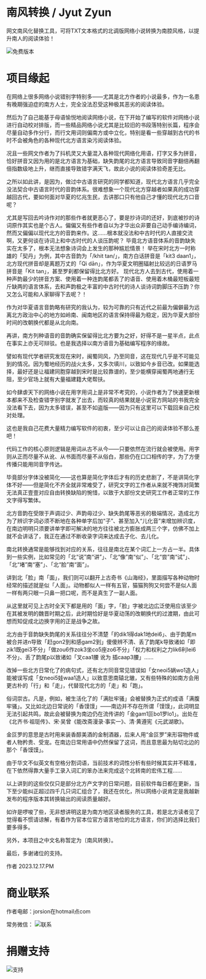 # 南风转换 / Jyut Zyun
网文南风化替换工具，可将TXT文本格式的北调版网络小说转换为南腔风格，以提升南人的阅读体验！

![免费版本](https://github.com/naamfung/jyutzyun/blob/main/main.png)


# 项目缘起

在网络上很多网络小说错别字特别多——尤其是北方作者的小说最多，作为一名患有晚期强迫症的南方人士，完全没法忍受这种极其恶劣的阅读体验。

然后为了自己能基于母语愉悦地阅读网络小说，在下开始了编写的软件对网络小说进行自动校对排版，而一些精品网络小说尤其是比较旧的书段落特别长篇，程序会尽量自动多作分行，而行文用词则偏南方或中立化，特别是看一些穿越到古代的书时不会被角色的各种现代北方语言染污阅读体验。

况且一些网文作者为了抖机灵又大量混入各种现代网络化用语，打字又多为拼音，恰好拼音又因为用的是北方语言为基础，缺失韵尾的北方语言导致同音字翻倍再翻倍指数级地上升，继而直接导致错字满天飞，故此小说的阅读体验奇差无比。

之所以如此讲，是因为，做过中古语言研究的同学都知道，现代北方语言几乎完全没法契合中古语言时代的音韵体系。很难想象一个现代北方穿越者如果真的成功穿越回古代，要如何面对华夏的忆兆生民，去讲那口只有他自己才懂的现代北方口音呢？

尤其是写回去吟诗作对的那些作者就更恶心了，要是抄诗词的还好，到底被抄的诗词原作其实也是个古人。偏偏又有些作者自以为才华出众非要自己动手编诗编词，然而又偏偏以现代北方的音韵来作。这……根本就没法和中古时代的人直接交流啊，又更何谈在诗词上和中古时代的人谈压韵呢？
毕竟北方语音体系的音韵缺失实在太多了，根本无法想象诗词会上发生的那种尴尬情景！
举在宋时北方一时称雄的「契丹」为例，其中古音韵为「/khit tan/」，南方白话拼音是「kit3 daan1」，北方现代拼音却是离题万丈的「Qì dān」，作为华夏文明圈辐射比较远的日语罗马拼音是「Kit tan」，甚至罗刹都保留得比北方好。
现代北方人去到古代，使用着一种声韵最少的拼音方案、使用着一种连韵尾都丢了的语音、使用着木桶最短板最短斤缺两的语言体系，去和声韵极之丰富的中古时代的诗人谈诗词韵脚压不压韵？你又怎么可能和人家聊得下去呢？！

作为对华夏语言音韵略有研究的我认为，较为可靠的只有近代之前最为偏僻最为远离北方政治中心的地方如岭南、闽南地区的语言保持得最为稳定，因为华夏大部份时间的改朝换代都是从北向南。

再讲，南方列种语音的音韵确实保留得比北方要为之好，好得不是一星半点，此点在事实上亦无可辩驳。也是我选择以南方语音为基础编写程序的缘故。

譬如有现代学者研究发现在宋时，闽蜀同风，乃至同音，这在现代几乎是不可能见到的情况。因为蜀地经历的战火太多，又多次填川，以致如今乡音已改。如果能选择，最好还是让福建同胞穿越到宋时是比较靠谱的，至少能横穿闽蜀两地通行无阻，至少官场上就有大量福建籍大佬帮扶。

如今肆虐天下的网络小说在用字用词上是非常不考究的，小说作者为了快速更新根本都来不及检查错字别字就发了出去，而较真的结果就是小说官方网站的书我完全没法看下去，因为太多错误，甚至不如盗版——因为只有这里可以下载回来自己校对处理。

这也是我自己花费大量精力编写软件的初衷，至少可以让自己的阅读体验不那么差吧！

代码工作的核心原则逻辑是用词从古不从今——只要依然在流行就会被使用。用字则从正而尽量不从讹、从书面而尽量不从俗白，那些仍在口口相传的字，为了方便传播只能用同音字传达。

毕竟部分字体没被简化——这也算是简化字体后才有的历史悲剧了，不是讲简化字体不好——但是简化不齐全就非常难受了，研究文字的工作者从来就不掩饰对简繁无法真正壹壹对应自由转换缺陷的惋惜，以致于大部份文史研究工作者正常的工作文字得写繁体。

北方音韵在受限于声调过少、声韵毋过少、缺失韵尾等恶劣的极端情况，造成北方为了辨识字词必须不断地在各种单字后加“子”、甚至加入“儿化音”来增加辨识度，在南边明明只须要讲单字即可解决的地方往往被北方膨胀成两三个字，仿佛不加上就不会讲话了，我正在通过不断收录字词来达成去子化、去儿化。

南北转换通常是能够找到对应的关系，往往是南北在某个词汇上一方占一半。具体到一些实例，比如常见的「北“说”南“讲”」、「北“像”南“似”」、「北“尝”南“试”」、「北“堵”南“塞”」、「北“脸”南“面”」。

讲到北「脸」南「面」，我们则可以翻开上古奇书《山海经》，里面描写各种动物时经常的描述就是似「人面」。动物都似人一样有五官，猫猫狗狗又何尝不是似人面一样有两只眼一只鼻一把口呢，而不是真生了一副人面。

从这里就可见上古时全天下都是用的「面」字，「脸」字被北边広泛使用应该至少在其被发明的魏晋时期之后，此时期恰好是华夏动荡的改朝换代的过渡期，由此可想而知促成北边换字用的正是战争之故。

北方由于音韵缺失韵尾的关系往往分不清楚「的dik1得dak1地dei6」、由于韵尾m被合并进n导致「赶gon2到和感gam2到」傻傻辨不清、丢了韵尾k导致诸如「即zik1既gei3不分」「做zou6作zok3坐co5座zo6不分」「权力和权利之力lik6利lei6不分」、丢了韵尾p以致诸如「叉caa1腰 讹为 插caap3腰」……

改掉一些北方日常化了的病句式，还有北方同音常见错误如「女neoi5娲wo1造人」能被误写成「女neoi5娃waa1造人」以致意思南辕北辙，又有些特殊的如南方会用更古朴的「行」和「走」，代替现代北方的「走」和「跑」。

俗词崇古。凡是，例如，被生活化了的「满肚牢骚」会被替换为正式的成语「满腹牢骚」。又比如北边日常说的「香馍馍」——南边并不存在所谓「馍馍」，此词明显无法引起共鸣，故此会被替换为南边仍在流传讲的「金gam1叵bo1罗lo1」。出处在《北齐书·祖珽传》、宋·吴曾《能改斋漫录·事实一》、清·黄遵宪《元武湖歌》。

金叵罗的意思是古时用来装香醇美酒的金制酒器，后来人用“金叵罗”来形容物件或者人物矜贵、受宠。在南边日常用语中仍然保留了这词，而且意思最为贴切北边的那个「香馍馍」。

由于华文不似英文有空格分割词语，当前技术的词性分析有些时候其实并不精准，在下依然得靠大量手工录入词汇的笨办法来完成这个北转南的宏伟工程……

以上讲到的这些仅仅只是部分北方产文字的日常问题，目前软件每日都在更新，当下至少能纠正超过四千几只词汇组合了，我还在优化，所以网络小说肯定是我越新发布的程序版本其转换输出的阅读质量越好。

如许是啰唆了些，无非想讲明这是为南方地区读者服务的工具，若是北方读者见了觉得看不惯请谅解，有着作为官本位官方语言地位的北方语言，你们的选择比我们要多得多。


另外，本项目之中文名称暂定为〔南风转换〕。

最后，多谢诸位的支持。

作者
2023.12.17.PM


# 商业联系
作者电邮：jorsion在hotmail点com

常务微信：
![联系](https://github.com/naamfung/jyutzyun/blob/main/%E8%81%94%E7%B3%BB.jpg)


# 捐赠支持
![支持](https://github.com/naamfung/jyutzyun/blob/main/%E6%94%B6%E6%AC%BE.jpg)
